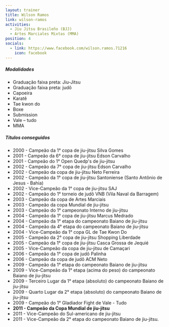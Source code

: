 ```yaml
---
layout: trainer
title: Wilson Ramos
link: wilson-ramos
activities:
  - Jiu Jitsu Brasileño (BJJ)
  - Artes Marciales Mixtas (MMA)
position: 4
socials:
  - link: https://www.facebook.com/wilson.ramos.71216
    icon: facebook
---
```

<h5>Modalidades</h5>
<ul>
  <li>Graduação faixa preta: Jiu-Jitsu</li>
  <li>Graduação faixa preta: judô</li>
  <li>Capoeira</li>
  <li>Karatê</li>
  <li>Tae kwon do</li>
  <li>Boxe</li>
  <li>Submission</li>
  <li>Vale – tudo</li>
  <li>MMA</li>
</ul>

<h5>Títulos conseguidos</h5>
<ul>
  <li>2000 - Campeão da 1° copa de jiu-jitsu Silva Gomes</li>
  <li>2001 - Campeão da 6° copa de jiu-jitsu Edson Carvalho</li>
  <li>2001 - Campeão do 1° Open Quedp's de jiu-jitsu</li>
  <li>2002 - Campeão da 7° copa de jiu-jitsu Edson Carvalho</li>
  <li>2002 - Campeão da copa de jiu-jitsu Neto Ferreira</li>
  <li>2002 - Campeão da 1° copa de jiu-jitsu Santoniense (Santo Antônio de Jesus - Bahia)</li>
  <li>2002 - Vice-Campeão da 1° copa de jiu-jitsu SAJ</li>
  <li>2002 - Campeão do 1° torneio de judô VNB (Vila Naval da Barragem)</li>
  <li>2003 - Campeão da copa de Artes Marciais</li>
  <li>2003 - Campeão da copa Mundial de jiu-jitsu</li>
  <li>2003 - Campeão do 1° campeonato Interno de jiu-jitsu</li>
  <li>2004 - Campeão da 1° copa de jiu-jitsu Marcus Medrado</li>
  <li>2004 - Campeão da 1° etapa do campeonato Baiano de jiu-jitsu</li>
  <li>2004 - Campeão da 4° etapa do campeonato Baiano de jiu-jitsu</li>
  <li>2004 - Vice-Campeão da 1° copa GL de Tae Kwon Do</li>
  <li>2005 - Campeão da 2° copa de jiu-jitsu Shopping Liberdade</li>
  <li>2005 - Campeão da 1° copa de jiu-jitsu Casca Grossa de Jequié</li>
  <li>2005 - Vice-Campeão da copa de jiu-jitsu de Camaçari</li>
  <li>2006 - Campeão da 1° copa de judô Palinha</li>
  <li>2006 - Campeão da copa de judô ACM Neto</li>
  <li>2009 - Campeão da 1° etapa do campeonato Baiano de jiu-jitsu</li>
  <li>2009 - Vice-Campeão da 1° etapa (acima do peso) do campeonato Baiano de jiu-jitsu</li>
  <li>2009 - Terceiro Lugar da 1° etapa (absoluto) do campeonato Baiano de jiu-jitsu</li>
  <li>2009 - Quarto Lugar da 2° etapa (absoluto) do campeonato Baiano de jiu-jitsu</li>
  <li>2009 - Campeão do 1° Gladiador Fight de Vale - Tudo</li>
  <li><strong>2011 - Campeão da Copa Mundial de jiu-jitsu</strong></li>
  <li>2011 - Vice-Campeão do Sul-americano de jiu-jitsu</li>
  <li>2011 - Vice-Campeão da 2° etapa do campeonato Baiano de jiu-jitsu.</li>

